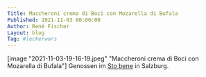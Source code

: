 ```yaml
---
Title: Maccheroni crema di Boci con Mozarella di Bufala
Published: 2021-11-03 00:00:00
Author: René Fischer
Layout: blog
Tag: #leckerwars
---
```


[image "2021-11-03-19-16-19.jpeg" "Maccheroni crema di Boci con Mozarella di Bufala"]
Genossen im [Sto bene](https://g.page/sto-bene-salzburg) in Salzburg.